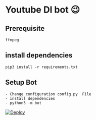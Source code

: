 # Youtube Dl bot 😉
## Prerequisite
    ffmpeg


## install dependencies
    pip3 install -r requirements.txt


## Setup Bot
    - Change configuration config.py  File
    - install dependencies
    - python3 -m bot


[![Deploy](https://www.herokucdn.com/deploy/button.svg)](https://heroku.com/deploy?template=https://github.com/Darkshadee/AShuuu_YTD/tree/master)